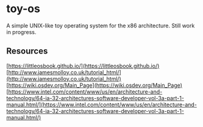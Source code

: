 # toy-os
A simple UNIX-like toy operating system for the x86 architecture. Still work in progress.

## Resources
[https://littleosbook.github.io/](https://littleosbook.github.io/)    
[http://www.jamesmolloy.co.uk/tutorial_html/](http://www.jamesmolloy.co.uk/tutorial_html/)    
[https://wiki.osdev.org/Main_Page](https://wiki.osdev.org/Main_Page)    
[https://www.intel.com/content/www/us/en/architecture-and-technology/64-ia-32-architectures-software-developer-vol-3a-part-1-manual.html/](https://www.intel.com/content/www/us/en/architecture-and-technology/64-ia-32-architectures-software-developer-vol-3a-part-1-manual.html/)
